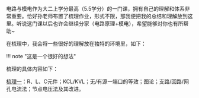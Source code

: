 电路与模电作为大二上学分最高（5.5学分）的一门课，拥有自己的理解和体系非常重要。恰好孙老师布置了梳理作业，形式不限，那我便把我的总结和理解放到这里。听说这门课以后也许会继续分家（电路原理+模电），希望能够对你也有所帮助~

在梳理中，我会将一些很好的理解放在独特的环境里，如下：

!!! note "这是一个很好的想法"

梳理的具体内容如下：

[梳理一](review_1.md)：R、L、C元件；KCL/KVL；无/有源一端口的等效；图论；支路/回路/网孔电流法；节点电压法及其改进。  

